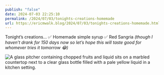 ```yaml
---
publish: "false"
date: 2024-07-03 22:25:10
permalink: /2024/07/03/tonights-creations-homemade
url: https://ericmwalk.blog/2024/07/03/tonights-creations-homemade.html
---
```


Tonight’s creations…
✅ Homemade simple syrup
✅ Red Sangria *(though I haven’t drank for 150 days now so let’s hope this will taste good for whomever tries it tomorrow 😂)*

![A glass pitcher containing chopped fruits and liquid sits on a marbled countertop next to a clear glass bottle filled with a pale yellow liquid in a kitchen setting.](https://ericmwalk.blog/uploads/2024/img-0680.jpeg)